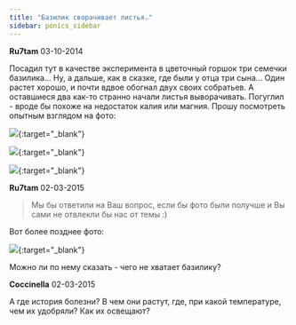 ```yaml
---
title: "Базилик сворачивает листья."
sidebar: ponics_sidebar
---
```


**Ru7tam** 03-10-2014

Посадил тут в качестве эксперимента в цветочный горшок три семечки базилика... Ну, а дальше, как в сказке, где были у отца три сына... Один растет хорошо, и почти вдвое обогнал двух своих собратьев. А оставшиеся два как-то странно начали листья выворачивать. Погуглил - вроде бы похоже на недостаток калия или магния. Прошу посмотреть опытным взглядом на фото:

[![](/imagehost2/thumbs/img0929.jpg)](https://t.me/ponics_ru_files/13288){:target="_blank"}

[![](/imagehost2/thumbs/img0928.jpg)](https://t.me/ponics_ru_files/13289){:target="_blank"}

[![](/imagehost2/thumbs/img0927.jpg)](https://t.me/ponics_ru_files/13290){:target="_blank"}


**Ru7tam** 02-03-2015

> Мы бы ответили на Ваш вопрос, если бы фото были получше и Вы сами не отвлекли бы нас от темы :)

Вот более позднее фото:

[![](/imagehost2/thumbs/img1100.jpg)](https://t.me/ponics_ru_files/13291){:target="_blank"}

Можно ли по нему сказать - чего не хватает базилику?


**Coccinella** 02-03-2015

А где история болезни? В чем они растут, где, при какой температуре, чем их удобряли? Как их освещают?


